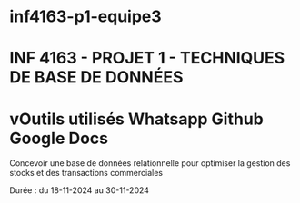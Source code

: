 ﻿# inf4163-p1-equipe3

# INF 4163 - PROJET 1 - TECHNIQUES DE BASE DE DONNÉES

# vOutils utilisés Whatsapp Github Google Docs


Concevoir une base de données relationnelle pour optimiser la gestion des stocks et des transactions commerciales

Durée : du 18-11-2024 au 30-11-2024
